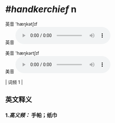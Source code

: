 # ***\#handkerchief*** n
英音 'hæŋkətʃɪf  
英音
<audio src="./media/handkerchief-B.aac" controls="controls"></audio>

美音 'hæŋkərtʃɪf  
美音
<audio src="./media/handkerchief.aac" controls="controls"></audio>



| 词频 1 |  

英文释义
---
### 1.*高义频：* **手帕；纸巾**  


